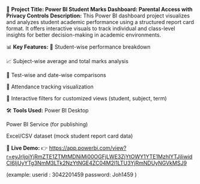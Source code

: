 📝 **Project Title: Power BI Student Marks Dashboard: Parental Access with Privacy Controls**
**Description:**
This Power BI dashboard project visualizes and analyzes student academic performance using a structured report card format. It offers interactive visuals to track individual and class-level insights for better decision-making in academic environments.

📊 **Key Features:**
📌 Student-wise performance breakdown

📈 Subject-wise average and total marks analysis

🎯 Test-wise and date-wise comparisons

📅 Attendance tracking visualization

📂 Interactive filters for customized views (student, subject, term)

🛠 **Tools Used:**
Power BI Desktop

Power BI Service (for publishing)

Excel/CSV dataset (mock student report card data)

🔗 **Live Demo:**
👉 https://app.powerbi.com/view?r=eyJrIjoiYjRmZTE1ZTMtMDNiMi00OGFjLWE3ZjYtOWY1YTE1MzhlYTJjIiwidCI6IjUyYTg3NmM3LTk2NzYtNGE4ZC04M2I1LTU3YjRmNDUyNGVkMSJ9

(example:  userid :  3042201459
           password: Joh1459 
)



